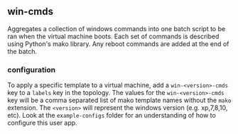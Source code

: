 ## win-cmds

Aggregates a collection of windows commands into one batch script to be ran when the virtual machine boots.  Each set of commands is described using Python's mako library.  Any reboot commands are added at the end of the batch. 

### configuration

To apply a specific template to a virtual machine, add a `win-<version>-cmds` key to a `labels` key in the topology.  The values for the `win-<version>-cmds` key will be a comma separated list of mako template names without the `mako` extension.  The `<version>` will represent the windows version (e.g. xp,7,8,10, etc).  Look at the `example-configs` folder for an understanding of how to configure this user app.





